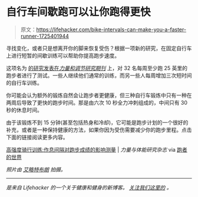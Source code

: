 # 自行车间歇跑可以让你跑得更快

> 原文：<https://lifehacker.com/bike-intervals-can-make-you-a-faster-runner-1725401944>

寻找变化，或者只是想离开你的脚来恢复受伤？根据一项新的研究，在固定自行车上进行短暂的间歇训练可以帮助你提高跑步速度。



这项名为 [的研究发表在*力量和调节研究期刊*](http://journals.lww.com/nsca-jscr/Abstract/2015/08000/High_Intensity_Cycling_Training___The_Effect_of.19.aspx) 上，对 32 名每周至少跑 25 英里的跑步者进行了测试。一些人继续他们通常的训练，而另一些人每周增加三次短时间的自行车训练。

你可能会认为额外的锻炼自然会让跑步者更健康，但三种自行车锻炼中只有一种在两周后导致了更快的跑步时间。那是由六次 10 秒全力冲刺组成的，中间只有 30 秒的休息时间。

由于该锻炼不到 15 分钟(甚至包括热身和冷却)，它可能是跑步计划的一个很好的补充，或者是一种保持健康的方法，如果你因为受伤需要减少你的跑步里程。点击下面的链接阅读更多内容。

[高强度骑行训练:作息间隔对跑步成绩的影响测量](http://journals.lww.com/nsca-jscr/Abstract/2015/08000/High_Intensity_Cycling_Training___The_Effect_of.19.aspx) | *力量与体能研究杂志* via [跑者的世界](http://www.runnersworld.com/training/15-minutes-on-a-stationary-bike-could-make-you-a-faster-runner)

*照片由* [*艾略特布朗*](https://www.flickr.com/photos/ell-r-brown/9983766294/) *拍摄。*

* * *

[](http://vitals.lifehacker.com/)**是来自 Lifehacker 的一个关于健康和健身的新博客。* [*关注我们这里的*](https://twitter.com/VitalsLH) *。**